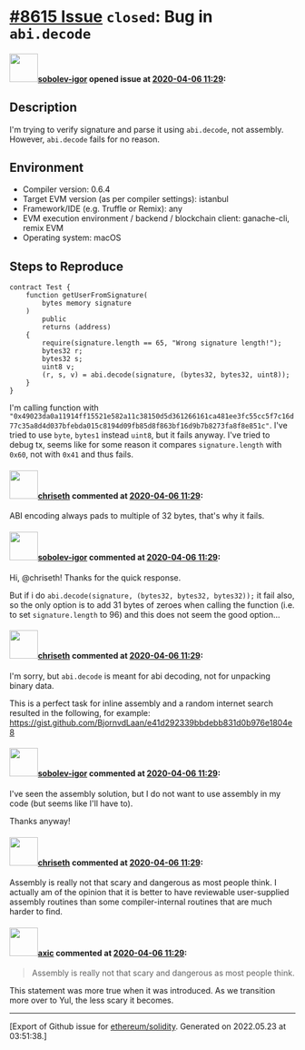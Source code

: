 # [\#8615 Issue](https://github.com/ethereum/solidity/issues/8615) `closed`: Bug in `abi.decode`

#### <img src="https://avatars.githubusercontent.com/u/44194758?u=1b412b10f1c901100b87ca6e46dc63c10b4abea7&v=4" width="50">[sobolev-igor](https://github.com/sobolev-igor) opened issue at [2020-04-06 11:29](https://github.com/ethereum/solidity/issues/8615):

<!--## Prerequisites

- First, many thanks for taking part in the community. We really appreciate that.
- We realize there is a lot of information requested here. We ask only that you do your best to provide as much information as possible so we can better help you.
- Support questions are better asked in one of the following locations:
	- [Solidity chat](https://gitter.im/ethereum/solidity)
	- [Stack Overflow](https://ethereum.stackexchange.com/)
- Ensure the issue isn't already reported.
- The issue should be reproducible with the latest solidity version; however, this isn't a hard requirement and being reproducible with an older version is sufficient.
-->

## Description

I'm trying to verify signature and parse it using `abi.decode`, not assembly. However, `abi.decode` fails for no reason.

## Environment

- Compiler version: 0.6.4
- Target EVM version (as per compiler settings): istanbul
- Framework/IDE (e.g. Truffle or Remix): any
- EVM execution environment / backend / blockchain client: ganache-cli, remix EVM
- Operating system: macOS

## Steps to Reproduce

```
contract Test {
    function getUserFromSignature(
        bytes memory signature
    )
        public
        returns (address)
    {
        require(signature.length == 65, "Wrong signature length!");
        bytes32 r;
        bytes32 s;
        uint8 v;
        (r, s, v) = abi.decode(signature, (bytes32, bytes32, uint8));
    }
}
```

I'm calling function with `"0x49023da0a11914ff15521e582a11c38150d5d361266161ca481ee3fc55cc5f7c16d77c35a8d4d037bfebda015c8194d09fb85d8f863bf16d9b7b8273fa8f8e851c"`.
I've tried to use `byte`, `bytes1` instead `uint8`, but it fails anyway.
I've tried to debug tx, seems like for some reason it compares `signature.length` with `0x60`, not with `0x41` and thus fails.

#### <img src="https://avatars.githubusercontent.com/u/9073706?v=4" width="50">[chriseth](https://github.com/chriseth) commented at [2020-04-06 11:29](https://github.com/ethereum/solidity/issues/8615#issuecomment-609759482):

ABI encoding always pads to multiple of 32 bytes, that's why it fails.

#### <img src="https://avatars.githubusercontent.com/u/44194758?u=1b412b10f1c901100b87ca6e46dc63c10b4abea7&v=4" width="50">[sobolev-igor](https://github.com/sobolev-igor) commented at [2020-04-06 11:29](https://github.com/ethereum/solidity/issues/8615#issuecomment-609773199):

Hi, @chriseth! Thanks for the quick response.

But if i do `abi.decode(signature, (bytes32, bytes32, bytes32));` it fail also, so the only option is to add 31 bytes of zeroes when calling the function (i.e. to set `signature.length` to 96) and this does not seem the good option...

#### <img src="https://avatars.githubusercontent.com/u/9073706?v=4" width="50">[chriseth](https://github.com/chriseth) commented at [2020-04-06 11:29](https://github.com/ethereum/solidity/issues/8615#issuecomment-609775444):

I'm sorry, but `abi.decode` is meant for abi decoding, not for unpacking binary data. 

This is a perfect task for inline assembly and a random internet search resulted in the following, for example: https://gist.github.com/BjornvdLaan/e41d292339bbdebb831d0b976e1804e8

#### <img src="https://avatars.githubusercontent.com/u/44194758?u=1b412b10f1c901100b87ca6e46dc63c10b4abea7&v=4" width="50">[sobolev-igor](https://github.com/sobolev-igor) commented at [2020-04-06 11:29](https://github.com/ethereum/solidity/issues/8615#issuecomment-609776988):

I've seen the assembly solution, but I do not want to use assembly in my code (but seems like I'll have to).

Thanks anyway!

#### <img src="https://avatars.githubusercontent.com/u/9073706?v=4" width="50">[chriseth](https://github.com/chriseth) commented at [2020-04-06 11:29](https://github.com/ethereum/solidity/issues/8615#issuecomment-609778293):

Assembly is really not that scary and dangerous as most people think. I actually am of the opinion that it is better to have reviewable user-supplied assembly routines than some compiler-internal routines that are much harder to find.

#### <img src="https://avatars.githubusercontent.com/u/20340?v=4" width="50">[axic](https://github.com/axic) commented at [2020-04-06 11:29](https://github.com/ethereum/solidity/issues/8615#issuecomment-609825198):

> Assembly is really not that scary and dangerous as most people think.

This statement was more true when it was introduced. As we transition more over to Yul, the less scary it becomes.


-------------------------------------------------------------------------------



[Export of Github issue for [ethereum/solidity](https://github.com/ethereum/solidity). Generated on 2022.05.23 at 03:51:38.]
